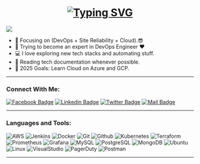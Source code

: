 <h1 align="center">
  <a href="https://git.io/typing-svg">
    <img src="https://readme-typing-svg.herokuapp.com/?lines=Hello,+there!+👋;This+is+AHMED+U...;Nice+to+meet+you!;A+DevOps+Engineer!;A+Site+Reliability+Engineer!&center=true&size=30" alt="Typing SVG">
  </a>
</h1>

![](https://komarev.com/ghpvc/?username=ahmed-u&color=brightgreen)

- 🔭 Focusing on (DevOps + Site Reliability + Cloud).😎
- 🌱 Trying to become an expert in DevOps Engineer ❤
- 💻 I love exploring new tech stacks and automating stuff.
- 📰 Reading tech documentation whenever possible.
- 🥅 2025 Goals: Learn Cloud on Azure and GCP.

---

### Connect With Me:

[![Facebook Badge](https://img.shields.io/badge/Facebook-1877F2?style=for-the-badge&logo=facebook&logoColor=white)](https://www.facebook.com/ahmedu2206)
[![Linkedin Badge](https://img.shields.io/badge/LinkedIn-0077B5?style=for-the-badge&logo=linkedin&logoColor=white)](https://www.linkedin.com/in/ahmed-u22/)
[![Twitter Badge](https://img.shields.io/badge/Twitter-1DA1F2?style=for-the-badge&logo=twitter&logoColor=white)](https://x.com/ahmed_u2206)
[![Mail Badge](https://img.shields.io/badge/Gmail-D14836?style=for-the-badge&logo=gmail&logoColor=white)](mailto:ahmedumar2206@gmail.com)

---

### Languages and Tools:

![AWS](https://img.shields.io/badge/AWS-darkorange?style=flat-square&logo=amazonwebservices&logoColor=black)
![Jenkins](https://img.shields.io/badge/Jenkins-F7F7F7?style=flat-square&logo=Jenkins&logoColor=orange)
![Docker](https://img.shields.io/badge/Docker-0CC1F3?style=flat-square&logo=docker&logoColor=white)
![Git](https://img.shields.io/badge/Git-orange?style=flat-square&logo=git&logoColor=black)
![Github](https://img.shields.io/badge/github-f7f7f7?style=flastic&logo=github&logoColor=000000)
![Kubernetes](https://img.shields.io/badge/Kubernetes-white?style=flastic&logo=kubernetes&logoColor=blue)
![Terraform](https://img.shields.io/badge/Terraform-black?style=flat-square&logo=terraform&logoColor=blue)
![Prometheus](https://img.shields.io/badge/Prometheus-E34F26?style=flat-square&logo=Prometheus&logoColor=white)
![Grafana](https://img.shields.io/badge/Grafana-black?style=flat-square&logo=Grafana&logoColor=Black)
![MySQL](https://img.shields.io/badge/MySQL-005C84?style=flat-square&logo=mysql&logoColor=white)
![PostgreSQL](https://img.shields.io/badge/PostgreSQL-31658D?style=flastic&logo=PostgreSQL&logoColor=white)
![MongoDB](https://img.shields.io/badge/MongoDB-F7F7F7?style=flat-square&logo=mongodb&logoColor=49A248)
![Ubuntu](https://img.shields.io/badge/Ubuntu-E05924?style=flat-square&logo=ubuntu&logoColor=black)
![Linux](https://img.shields.io/badge/Linux-yellow?style=flat-square&logo=Linux&logoColor=blue)
![VisualStudio](https://img.shields.io/badge/VisualStudio-2C2B30?style=flastic&logo=VisualStudioCode&logoColor=007ACC)
![PagerDuty](https://img.shields.io/badge/PagerDuty-grey?style=flat-square&logo=pagerduty&logoColor=green)
![Postman](https://img.shields.io/badge/Postman-f7f7f7?style=flastic&logo=Postman&logoColor=FF6C37)

---

<!---
Ahmed-U-Github/Ahmed-U-Github is a ✨ special ✨ repository because its `README.md` (this file) appears on your GitHub profile.
You can click the Preview link to take a look at your changes.
--->
